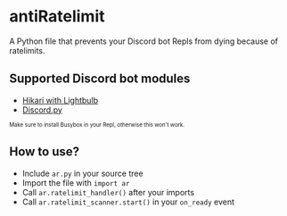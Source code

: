 # antiRatelimit
A Python file that prevents your Discord bot Repls from dying because of ratelimits.

## Supported Discord bot modules
- [Hikari with Lightbulb](https://github.com/hikari-py/hikari)
- [Discord.py](https://github.com/Rapptz/discord.py)

<sup><sub>Make sure to install Busybox in your Repl, otherwise this won't work.</sub></sup>

## How to use?
- Include `ar.py` in your source tree
- Import the file with `import ar`
- Call `ar.ratelimit_handler()` after your imports
- Call `ar.ratelimit_scanner.start()` in your `on_ready` event 
